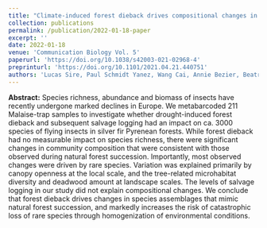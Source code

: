 ```yaml
---
title: "Climate-induced forest dieback drives compositional changes in insect communities that are more pronounced for rare species"
collection: publications
permalink: /publication/2022-01-18-paper
excerpt: ''
date: 2022-01-18
venue: 'Communication Biology Vol. 5'
paperurl: 'https://doi.org/10.1038/s42003-021-02968-4'
preprinturl: 'https://doi.org/10.1101/2021.04.21.440751'
authors: 'Lucas Sire, Paul Schmidt Yanez, Wang Cai, Annie Bezier, Beatrice Courtial, **Jeremy Cours**, Diego Fontaneto, Laurent Larrieu, Christophe Bouget, Simon Thorn, Jorg Muller, Douglas W. Yu, Michael T. Monaghan, Elisabeth A. Herniou, Carlos Lopez-Vaamonde'
---
```


**Abstract:** Species richness, abundance and biomass of insects have recently undergone marked declines in Europe. We metabarcoded 211 Malaise-trap samples to investigate whether drought-induced forest dieback and subsequent salvage logging had an impact on ca. 3000 species of flying insects in silver fir Pyrenean forests. While forest dieback had no measurable impact on species richness, there were significant changes in community composition that were consistent with those observed during natural forest succession. Importantly, most observed changes were driven by rare species. Variation was explained primarily by canopy openness at the local scale, and the tree-related microhabitat diversity and deadwood amount at landscape scales. The levels of salvage logging in our study did not explain compositional changes. We conclude that forest dieback drives changes in species assemblages that mimic natural forest succession, and markedly increases the risk of catastrophic loss of rare species through homogenization of environmental conditions.